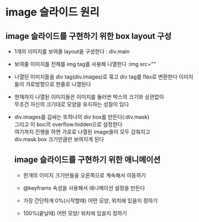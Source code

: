 # image 슬라이드 원리

## image 슬라이드를 구현하기 위한 box layout 구성

- 1개의 이미지를 보여줄 layout을 구성한다 : div.main
- 보여줄 이미지를 전체를 img tag를 사용해 나열한다 :img src=""
- 나열된 이미지들을 div tag(div.images)로 묶고 div tag를 flex로 변환한다
  이미지들이 가로방향으로 한줄로 나열된다
- 현재까지 나열된 이미지들은 이미지를 둘러싼 박스의 크기와 상관없이  
  무조건 자신의 크기대로 모양을 유지하는 성질이 있다

- div.images를 감싸는 또하나의 div box를 만든다(:div.mask)  
  그리고 이 boc의 overflow:hidden으로 설정한다  
  여기까지 진행을 하면 가로로 나열된 image들이 모두 감춰지고  
  div.mask box 크기만큼만 보여지게 된다

  ## image 슬라이드를 구현하기 위한 애니메이션

  - 한개의 이미지 크기만들을 오른쪽으로 계속해서 이동하기

  - @keyframs 속성을 사용해서 애니메이션 설정을 만든다
  - 가장 간단하게 0%(시작할때) 어떤 모양, 위치에 있을지 정하기
  - 100%(끝날때) 어떤 모양/ 위치에 있을지 정하기
